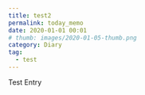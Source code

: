 ```yaml
---
title: test2
permalink: today_memo
date: 2020-01-01 00:01
# thumb: images/2020-01-05-thumb.png
category: Diary
tag:
  - test
---
```


Test Entry
